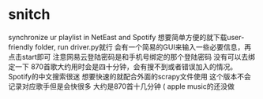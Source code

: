 # snitch
synchronize ur playlist in NetEast and Spotify
想要简单方便的就下载user-friendly folder, run driver.py就行
会有一个简易的GUI来输入一些必要信息，再点击start即可
注意网易云登陆密码是和手机号绑定的那个登陆密码
没有可以去绑定一下
870首歌大约用时会是四十分钟，会有搜不到或者错误加入的情况。
Spotify的中文搜索很迷
想要快速的就配合外面的scrapy文件使用
这个版本不会记录对应歌手但是会快很多
大约是870首十几分钟
(
apple music的还没做
